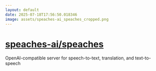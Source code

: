 ```yaml
---
layout: default
date: 2025-07-18T17:56:50.018346
image: assets/speaches-ai_speaches_cropped.png
---
```


# [speaches-ai/speaches](https://github.com/speaches-ai/speaches)

OpenAI-compatible server for speech-to-text, translation, and text-to-speech
